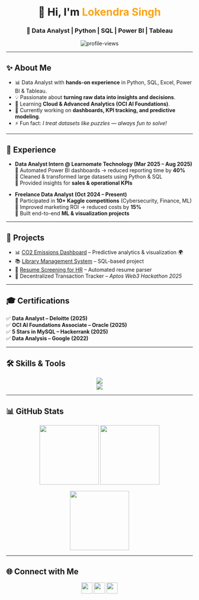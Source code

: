 <!-- Profile Header -->
<h1 align="center">👋 Hi, I'm <span style="color:#fca311;">Lokendra Singh</span></h1>
<h3 align="center">🚀 Data Analyst | Python | SQL | Power BI | Tableau</h3>

<p align="center">
  <img src="https://komarev.com/ghpvc/?username=guddubhaiya07&label=Profile%20views&color=brightgreen&style=for-the-badge" alt="profile-views"/>
</p>

---

## ✨ About Me
- 📊 Data Analyst with **hands-on experience** in Python, SQL, Excel, Power BI & Tableau.  
- 💡 Passionate about **turning raw data into insights and decisions**.  
- 🌱 Learning **Cloud & Advanced Analytics (OCI AI Foundations)**.  
- 🎯 Currently working on **dashboards, KPI tracking, and predictive modeling**.  
- ⚡ Fun fact: *I treat datasets like puzzles — always fun to solve!*  

---

## 🏢 Experience
- **Data Analyst Intern @ Learnomate Technology (Mar 2025 – Aug 2025)**  
  🔹 Automated Power BI dashboards → reduced reporting time by **40%**  
  🔹 Cleaned & transformed large datasets using Python & SQL  
  🔹 Provided insights for **sales & operational KPIs**  

- **Freelance Data Analyst (Oct 2024 – Present)**  
  🔹 Participated in **10+ Kaggle competitions** (Cybersecurity, Finance, ML)  
  🔹 Improved marketing ROI → reduced costs by **15%**  
  🔹 Built end-to-end **ML & visualization projects**  

---

## 🚀 Projects
- 📊 [CO2 Emissions Dashboard](https://github.com/Guddubhaiya07/CO2-Emissions-Dashboard) – Predictive analytics & visualization 🌍  
- 📚 [Library Management System](https://github.com/Guddubhaiya07/Library_Management_System) – SQL-based project  
- 🤖 [Resume Screening for HR](https://github.com/Guddubhaiya07/Resume_screeningForHR) – Automated resume parser  
- 🔗 Decentralized Transaction Tracker – *Aptos Web3 Hackathon 2025*  

---

## 🎓 Certifications
✅ **Data Analyst – Deloitte (2025)**  
✅ **OCI AI Foundations Associate – Oracle (2025)**  
✅ **5 Stars in MySQL – Hackerrank (2025)**  
✅ **Data Analysis – Google (2022)**  

---

## 🛠️ Skills & Tools
<p align="center">
  <img src="https://skillicons.dev/icons?i=python,mysql,postgres,sqlite,pandas,numpy,tableau,powerbi,git,github,vscode,postman" /><br/>
  <img src="https://skillicons.dev/icons?i=html,css,js,nodejs,react,figma,linux" />
</p>

---

## 📊 GitHub Stats
<p align="center">
  <img src="https://github-readme-stats.vercel.app/api?username=guddubhaiya07&show_icons=true&theme=tokyonight" height="160"/>
  <img src="https://github-readme-stats.vercel.app/api/top-langs/?username=guddubhaiya07&layout=compact&theme=tokyonight" height="160"/>
</p>
<p align="center">
  <img src="https://github-readme-streak-stats.herokuapp.com/?user=guddubhaiya07&theme=tokyonight" height="160"/>
</p>

---

## 🌐 Connect with Me
<p align="center">
  <a href="https://www.linkedin.com/in/lokendra-singh-dataanalyst/" target="blank"><img src="https://img.shields.io/badge/LinkedIn-blue?logo=linkedin&logoColor=white" height="30"/></a>
  <a href="https://github.com/Guddubhaiya07" target="blank"><img src="https://img.shields.io/badge/GitHub-black?logo=github&logoColor=white" height="30"/></a>
  <a href="mailto:singhlokendra2164@gmail.com"><img src="https://img.shields.io/badge/Gmail-D14836?logo=gmail&logoColor=white" height="30"/></a>
</p>
